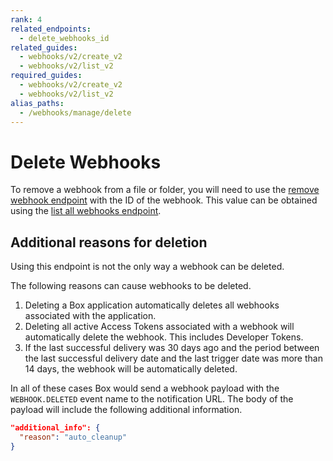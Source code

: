 ```yaml
---
rank: 4
related_endpoints:
  - delete_webhooks_id
related_guides:
  - webhooks/v2/create_v2
  - webhooks/v2/list_v2
required_guides:
  - webhooks/v2/create_v2
  - webhooks/v2/list_v2
alias_paths:
  - /webhooks/manage/delete
---
```


# Delete Webhooks

To remove a webhook from a file or folder, you will need to use the 
[remove webhook endpoint][delete] with the ID of the webhook. This value can 
be obtained using the [list all webhooks endpoint][list].

<Samples id='delete_webhooks_id'></Samples>

## Additional reasons for deletion

Using this endpoint is not the only way a webhook can be deleted.

The following reasons can cause webhooks to be deleted.

1. Deleting a Box application automatically deletes all webhooks associated with
   the application.
2. Deleting all active Access Tokens associated with a webhook will
   automatically delete the webhook. This includes Developer Tokens.
3. If the last successful delivery was 30 days ago and the period between the
   last successful delivery date and the last trigger date was more than 14
   days, the webhook will be automatically deleted.

In all of these cases Box would send a webhook payload with the
`WEBHOOK.DELETED` event name to the notification URL. The body of the payload
will include the following additional information.

```json
"additional_info": {
  "reason": "auto_cleanup"
}
```

[delete]: e://delete-webhooks-id
[list]: e://get-webhooks
